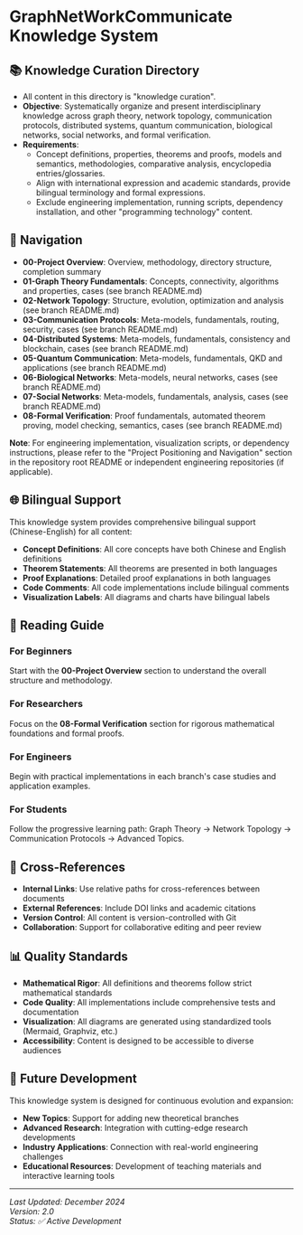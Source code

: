 # GraphNetWorkCommunicate Knowledge System

## 📚 **Knowledge Curation Directory**

- All content in this directory is "knowledge curation".
- **Objective**: Systematically organize and present interdisciplinary knowledge across graph theory, network topology, communication protocols, distributed systems, quantum communication, biological networks, social networks, and formal verification.
- **Requirements**:
  - Concept definitions, properties, theorems and proofs, models and semantics, methodologies, comparative analysis, encyclopedia entries/glossaries.
  - Align with international expression and academic standards, provide bilingual terminology and formal expressions.
  - Exclude engineering implementation, running scripts, dependency installation, and other "programming technology" content.

## 🧭 **Navigation**

- **00-Project Overview**: Overview, methodology, directory structure, completion summary
- **01-Graph Theory Fundamentals**: Concepts, connectivity, algorithms and properties, cases (see branch README.md)
- **02-Network Topology**: Structure, evolution, optimization and analysis (see branch README.md)
- **03-Communication Protocols**: Meta-models, fundamentals, routing, security, cases (see branch README.md)
- **04-Distributed Systems**: Meta-models, fundamentals, consistency and blockchain, cases (see branch README.md)
- **05-Quantum Communication**: Meta-models, fundamentals, QKD and applications (see branch README.md)
- **06-Biological Networks**: Meta-models, neural networks, cases (see branch README.md)
- **07-Social Networks**: Meta-models, fundamentals, analysis, cases (see branch README.md)
- **08-Formal Verification**: Proof fundamentals, automated theorem proving, model checking, semantics, cases (see branch README.md)

**Note**: For engineering implementation, visualization scripts, or dependency instructions, please refer to the "Project Positioning and Navigation" section in the repository root README or independent engineering repositories (if applicable).

## 🌐 **Bilingual Support**

This knowledge system provides comprehensive bilingual support (Chinese-English) for all content:

- **Concept Definitions**: All core concepts have both Chinese and English definitions
- **Theorem Statements**: All theorems are presented in both languages
- **Proof Explanations**: Detailed proof explanations in both languages
- **Code Comments**: All code implementations include bilingual comments
- **Visualization Labels**: All diagrams and charts have bilingual labels

## 📖 **Reading Guide**

### For Beginners

Start with the **00-Project Overview** section to understand the overall structure and methodology.

### For Researchers

Focus on the **08-Formal Verification** section for rigorous mathematical foundations and formal proofs.

### For Engineers

Begin with practical implementations in each branch's case studies and application examples.

### For Students

Follow the progressive learning path: Graph Theory → Network Topology → Communication Protocols → Advanced Topics.

## 🔗 **Cross-References**

- **Internal Links**: Use relative paths for cross-references between documents
- **External References**: Include DOI links and academic citations
- **Version Control**: All content is version-controlled with Git
- **Collaboration**: Support for collaborative editing and peer review

## 📊 **Quality Standards**

- **Mathematical Rigor**: All definitions and theorems follow strict mathematical standards
- **Code Quality**: All implementations include comprehensive tests and documentation
- **Visualization**: All diagrams are generated using standardized tools (Mermaid, Graphviz, etc.)
- **Accessibility**: Content is designed to be accessible to diverse audiences

## 🚀 **Future Development**

This knowledge system is designed for continuous evolution and expansion:

- **New Topics**: Support for adding new theoretical branches
- **Advanced Research**: Integration with cutting-edge research developments
- **Industry Applications**: Connection with real-world engineering challenges
- **Educational Resources**: Development of teaching materials and interactive learning tools

---

*Last Updated: December 2024*  
*Version: 2.0*  
*Status: ✅ Active Development*
